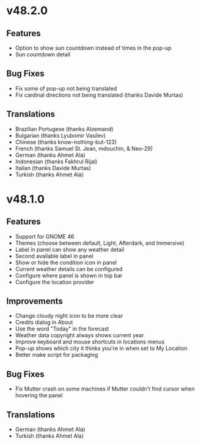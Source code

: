 
# v48.2.0

## Features

- Option to show sun countdown instead of times in the pop-up
- Sun countdown detail

## Bug Fixes

- Fix some of pop-up not being translated
- Fix cardinal directions not being translated (thanks Davide Murtas)

## Translations

- Brazilian Portugese (thanks Alzemand)
- Bulgarian (thanks Lyubomir Vasilev)
- Chinese (thanks know-nothing-but-123)
- French (thanks Samuel St. Jean, mdouchin, & Neo-29)
- German (thanks Ahmet Ala)
- Indonesian (thanks Fakhrul Rijal)
- Italian (thanks Davide Murtas)
- Turkish (thanks Ahmet Ala)

# v48.1.0

## Features

- Support for GNOME 46
- Themes (choose between default, Light, Afterdark, and Immersive)
- Label in panel can show any weather detail
- Second available label in panel
- Show or hide the condition icon in panel
- Current weather details can be configured
- Configure where panel is shown in top bar
- Configure the location provider

## Improvements

- Change cloudy night icon to be more clear
- Credits dialog in About
- Use the word "Today" in the forecast
- Weather data copyright always shows current year
- Improve keyboard and mouse shortcuts in locations menus
- Pop-up shows which city it thinks you're in when set to My Location
- Better make script for packaging

## Bug Fixes

- Fix Mutter crash on some machines if Mutter couldn't find cursor when hovering the panel

## Translations

- German (thanks Ahmet Ala)
- Turkish (thanks Ahmet Ala)

